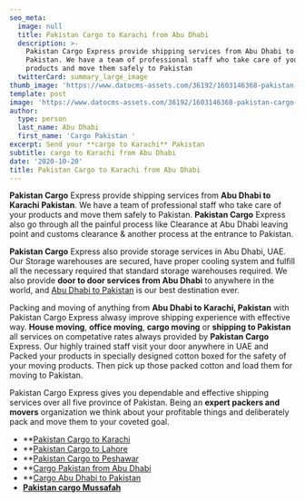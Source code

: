 ```yaml
---
seo_meta:
  image: null
  title: Pakistan Cargo to Karachi from Abu Dhabi
  description: >-
    Pakistan Cargo Express provide shipping services from Abu Dhabi to Karachi
    Pakistan. We have a team of professional staff who take care of your
    products and move them safely to Pakistan
  twitterCard: summary_large_image
thumb_image: 'https://www.datocms-assets.com/36192/1603146368-pakistan-cargo-to-karachi.jpg'
template: post
image: 'https://www.datocms-assets.com/36192/1603146368-pakistan-cargo-to-karachi.jpg'
author:
  type: person
  last_name: Abu Dhabi
  first_name: 'Cargo Pakistan '
excerpt: Send your **cargo to Karachi** Pakistan
subtitle: cargo to Karachi from Abu Dhabi
date: '2020-10-20'
title: Pakistan Cargo to Karachi from Abu Dhabi
---
```

**Pakistan Cargo** Express provide shipping services from **Abu Dhabi to Karachi Pakistan**. We have a team of professional staff who take care of your products and move them safely to Pakistan. **Pakistan Cargo** Express also go through all the painful process like Clearance at Abu Dhabi leaving point and customs clearance & another process at the entrance to Pakistan.

**Pakistan Cargo** Express also provide storage services in Abu Dhabi, UAE. Our Storage warehouses are secured, have proper cooling system and fulfill all the necessary required that standard storage warehouses required. We also provide **door to door services from Abu Dhabi** to anywhere in the world, and [Abu Dhabi to Pakistan](https://www.pakistancargoexpress.com/blog/pakistan-cargo-from-dbu-dhabi-to-pakistan/) is our best destination ever.

Packing and moving of anything from **Abu Dhabi to Karachi, Pakistan** with Pakistan Cargo Express alwasy improve shipping experience with effective way. **House moving**, **office moving**, **cargo moving** or **shipping to Pakistan** all services on competative rates always provided by **Pakistan Cargo** Express. Our highly trained staff visit your door anywhere in UAE and Packed your products in specially designed cotton boxed for the safety of your moving products. Then pick up those packed cotton and load them for moving to Pakistan.

Pakistan Cargo Express gives you dependable and effective shipping services over all five province of Pakistan. Being an **expert packers and movers** organization we think about your profitable things and deliberately pack and move them to your coveted goal.


* **[Pakistan Cargo to Karachi ](https://www.pakistancargoexpress.com/blog/pakistan-cargo-to-karachi-from-abu-dhabi/)
* **[Pakistan Cargo to Lahore](https://www.pakistancargoexpress.com/blog/pakistan-cargo-to-lahore-from-abu-dhabi/)
* **[Pakistan Cargo to Peshawar](https://www.pakistancargoexpress.com/blog/pakistan-cargo-to-peshawar-from-abu-dhabi/)
* **[Cargo Pakistan from Abu Dhabi](https://www.pakistancargoexpress.com/blog/cargo-pakistan-from-dbu-dhabi/)
* **[Cargo Abu Dhabi to Pakistan](https://www.pakistancargoexpress.com/blog/cargo-abu-dhabi-to-pakistan/)
* **[Pakistan cargo Mussafah](https://www.pakistancargoexpress.com/blog/pakistan-cargo-mussafah/)**



